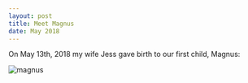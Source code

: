 ```yaml
---
layout: post
title: Meet Magnus
date: May 2018
---
```

On May 13th, 2018 my wife Jess gave birth to our first child, Magnus:

![magnus](https://github.com/rogerkirkness/rogerkirkness.github.io/blob/master/assets/magnus.jpg?raw=true)